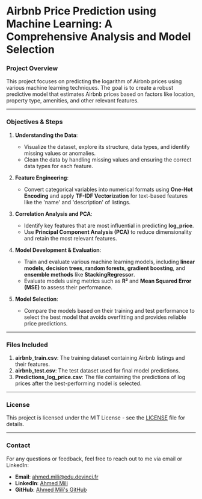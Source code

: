 # **Airbnb Price Prediction using Machine Learning: A Comprehensive Analysis and Model Selection**

### **Project Overview**
This project focuses on predicting the logarithm of Airbnb prices using various machine learning techniques. The goal is to create a robust predictive model that estimates Airbnb prices based on factors like location, property type, amenities, and other relevant features.

---

### **Objectives & Steps**
1. **Understanding the Data**: 
   - Visualize the dataset, explore its structure, data types, and identify missing values or anomalies.
   - Clean the data by handling missing values and ensuring the correct data types for each feature.

2. **Feature Engineering**:
   - Convert categorical variables into numerical formats using **One-Hot Encoding** and apply **TF-IDF Vectorization** for text-based features like the 'name' and 'description' of listings.

3. **Correlation Analysis and PCA**:
   - Identify key features that are most influential in predicting **log_price**.
   - Use **Principal Component Analysis (PCA)** to reduce dimensionality and retain the most relevant features.

4. **Model Development & Evaluation**:
   - Train and evaluate various machine learning models, including **linear models**, **decision trees**, **random forests**, **gradient boosting**, and **ensemble methods** like **StackingRegressor**.
   - Evaluate models using metrics such as **R²** and **Mean Squared Error (MSE)** to assess their performance.

5. **Model Selection**:
   - Compare the models based on their training and test performance to select the best model that avoids overfitting and provides reliable price predictions.

---

### **Files Included**
1. **airbnb_train.csv**: The training dataset containing Airbnb listings and their features.
2. **airbnb_test.csv**: The test dataset used for final model predictions.
3. **Predictions_log_price.csv**: The file containing the predictions of log prices after the best-performing model is selected.

---

### **License**
This project is licensed under the MIT License - see the [LICENSE](LICENSE) file for details.

---

### **Contact**
For any questions or feedback, feel free to reach out to me via email or LinkedIn:
- **Email**: [ahmed.mili@edu.devinci.fr](mailto:ahmed.mili@edu.devinci.fr)
- **LinkedIn**: [Ahmed Mili](https://www.linkedin.com/in/ahmedmili/)
- **GitHub**: [Ahmed Mili's GitHub](https://github.com/AhmedMIL)
